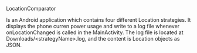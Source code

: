 LocationComparator

Is an Android application which contains four different Location strategies. It displays the phone curren power usage
and write to a log file whenever onLocationChanged is called in the MainActivity.
The log file is located at Downloads/&lt;strategyName&gt;.log, and the content is Location objects as JSON. 
